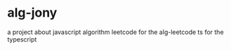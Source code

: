 # alg-jony
a project about javascript algorithm
leetcode for the alg-leetcode
ts for the typescript
